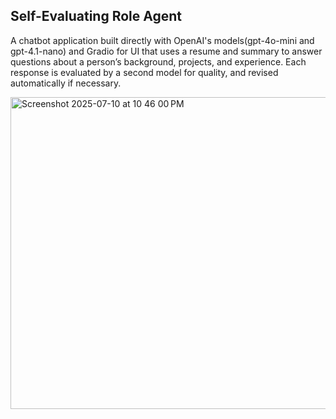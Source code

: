 ## Self-Evaluating Role Agent
A chatbot application built directly with OpenAI's models(gpt-4o-mini and gpt-4.1-nano) and Gradio for UI that uses a resume and summary to answer questions about a person’s background, projects, and experience. Each response is evaluated by a second model for quality, and revised automatically if necessary.


<img width="991" height="499" alt="Screenshot 2025-07-10 at 10 46 00 PM" src="https://github.com/user-attachments/assets/ac57114a-800c-42cc-848b-88a5dd7634a3" />
